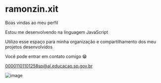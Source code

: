 # ramonzin.xit

Boas vindas ao meu perfil

Estou me desenvolvendo na linguagem JavaScript

Utilizo esse espaço para minha organização e compartilhamento dos meu projetos desenvolvidos

Você pode entrar em contato comigo 😁

00001101101258sp@al.educacao.sp.gov.br

![image](https://github.com/Bradlip/ramonzin.xit/assets/171102835/ccfa8ed9-98c9-4929-8b8c-fac009fc0142)



